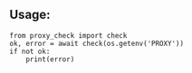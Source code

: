 
## Usage:
```
from proxy_check import check
ok, error = await check(os.getenv('PROXY'))
if not ok:
    print(error)
```
